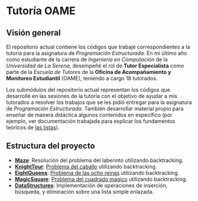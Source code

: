 # Tutoría OAME

## Visión general

El repositorio actual contiene los códigos que trabajé correspondientes a la tutoría para la asignatura de *Programación Estructurada*. En mi último año como estudiante de la carrera de *Ingeniería en Computación* de la *Universidad de La Serena*, desempeñé el rol de **Tutor Especialista** como parte de la *Escuela de Tutores* de la **Oficina de Acompañamiento y Monitoreo Estudiantil** (OAME), teniendo a cargo 18 tutorados.

Los submódulos del repositorio actual representan los códigos que desarrollé en las sesiones de la tutoría con el objetivo de ayudar a mis tutorados a resolver los trabajos que se les pidió entregar para la asignatura de *Programación Estructurada*. También desarrollar material propio para enseñar de manera didáctica algunos contenidos en específico (por ejemplo, ver documentación trabajada para explicar los fundamentos teóricos de [las listas](https://github.com/b-tapia-morales/DataStructures/tree/master/docs)).

## Estructura del proyecto

- **[Maze](https://github.com/b-tapia-morales/Maze)**: Resolución del problema del laberinto utilizando backtracking.
- **[KnightTour](https://github.com/b-tapia-morales/KnightTour)**: [Problema del caballo](https://en.wikipedia.org/wiki/Knight%27s_tour) utilizando backtracking.
- **[EightQueens](https://github.com/b-tapia-morales/EightQueens)**: [Problema de las ocho reinas](https://en.wikipedia.org/wiki/Eight_queens_puzzle) utilizando backtracking.
- **[MagicSquare](https://github.com/b-tapia-morales/MagicSquare)**: [Problema del cuadrado mágico](https://mathworld.wolfram.com/MagicSquare.html) utilizando backtracking.
- **[DataStructures](https://github.com/b-tapia-morales/DataStructures)**: Implementación de operaciones de inserción, búsqueda, y eliminación sobre una lista simple enlazada.

